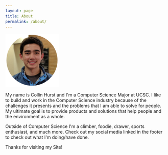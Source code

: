 ```yaml
---
layout: page
title: About
permalink: /about/
---
```


![profile](/assets/prof-pic.png)

My name is Collin Hurst and I'm a Computer Science Major at UCSC. I like to build and work in the Computer Science industry because of the challenges it presents and the problems that I am able to solve for people. My ultimate goal is to provide products and solutions that help people and the environment as a whole. 

Outside of Computer Science I'm a climber, foodie, drawer, sports enthusiast, and much more. Check out my social media linked in the footer to check out what I'm doing/have done. 

Thanks for visiting my Site!
